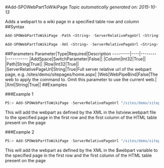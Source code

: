 #Add-SPOWebPartToWikiPage
*Topic automatically generated on: 2015-10-13*

Adds a webpart to a wiki page in a specified table row and column
##Syntax
```powershell
Add-SPOWebPartToWikiPage -Path <String> -ServerRelativePageUrl <String> -Row <Int32> -Column <Int32> [-AddSpace [<SwitchParameter>]] [-Web <WebPipeBind>]
```


```powershell
Add-SPOWebPartToWikiPage -Xml <String> -ServerRelativePageUrl <String> -Row <Int32> -Column <Int32> [-AddSpace [<SwitchParameter>]] [-Web <WebPipeBind>]
```


##Parameters
Parameter|Type|Required|Description
---------|----|--------|-----------
|AddSpace|SwitchParameter|False||
|Column|Int32|True||
|Path|String|True||
|Row|Int32|True||
|ServerRelativePageUrl|String|True|Full server relative url of the webpart page, e.g. /sites/demo/sitepages/home.aspx|
|Web|WebPipeBind|False|The web to apply the command to. Omit this parameter to use the current web.|
|Xml|String|True||
##Examples

###Example 1
```powershell
PS:> Add-SPOWebPartToWikiPage -ServerRelativePageUrl "/sites/demo/sitepages/home.aspx" -Path "c:\myfiles\listview.webpart" -Row 1 -Column 1
```
This will add the webpart as defined by the XML in the listview.webpart file to the specified page in the first row and the first column of the HTML table present on the page

###Example 2
```powershell
PS:> Add-SPOWebPartToWikiPage -ServerRelativePageUrl "/sites/demo/sitepages/home.aspx" -XML $webpart -Row 1 -Column 1
```
This will add the webpart as defined by the XML in the $webpart variable to the specified page in the first row and the first column of the HTML table present on the page
